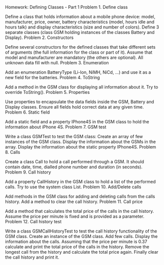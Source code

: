 Homework: Defining Classes - Part 1
Problem 1. Define class

Define a class that holds information about a mobile phone device: model, manufacturer, price, owner, battery characteristics (model, hours idle and hours talk) and display characteristics (size and number of colors).
Define 3 separate classes (class GSM holding instances of the classes Battery and Display).
Problem 2. Constructors

Define several constructors for the defined classes that take different sets of arguments (the full information for the class or part of it).
Assume that model and manufacturer are mandatory (the others are optional). All unknown data fill with null.
Problem 3. Enumeration

Add an enumeration BatteryType (Li-Ion, NiMH, NiCd, …) and use it as a new field for the batteries.
Problem 4. ToString

Add a method in the GSM class for displaying all information about it.
Try to override ToString().
Problem 5. Properties

Use properties to encapsulate the data fields inside the GSM, Battery and Display classes.
Ensure all fields hold correct data at any given time.
Problem 6. Static field

Add a static field and a property IPhone4S in the GSM class to hold the information about iPhone 4S.
Problem 7. GSM test

Write a class GSMTest to test the GSM class:
Create an array of few instances of the GSM class.
Display the information about the GSMs in the array.
Display the information about the static property IPhone4S.
Problem 8. Calls

Create a class Call to hold a call performed through a GSM.
It should contain date, time, dialled phone number and duration (in seconds).
Problem 9. Call history

Add a property CallHistory in the GSM class to hold a list of the performed calls.
Try to use the system class List<Call>.
Problem 10. Add/Delete calls

Add methods in the GSM class for adding and deleting calls from the calls history.
Add a method to clear the call history.
Problem 11. Call price

Add a method that calculates the total price of the calls in the call history.
Assume the price per minute is fixed and is provided as a parameter.
Problem 12. Call history test

Write a class GSMCallHistoryTest to test the call history functionality of the GSM class.
Create an instance of the GSM class.
Add few calls.
Display the information about the calls.
Assuming that the price per minute is 0.37 calculate and print the total price of the calls in the history.
Remove the longest call from the history and calculate the total price again.
Finally clear the call history and print it.

